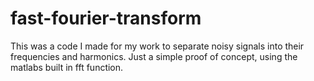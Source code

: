 # fast-fourier-transform
This was a code I made for my work to separate noisy signals into their frequencies and harmonics. Just a simple proof of concept, using the matlabs built in fft function. 
